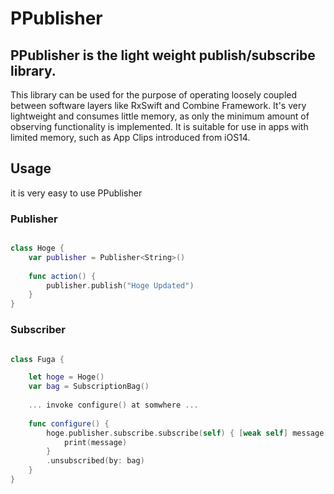 # PPublisher

## PPublisher is the light weight publish/subscribe library.

This library can be used for the purpose of operating loosely coupled between software layers like RxSwift and Combine Framework.
It's very lightweight and consumes little memory, as only the minimum amount of observing functionality is implemented.
It is suitable for use in apps with limited memory, such as App Clips introduced from iOS14.

## Usage

it is very easy to use PPublisher

### Publisher

```swift

class Hoge {
    var publisher = Publisher<String>()
    
    func action() {
        publisher.publish("Hoge Updated")
    }
}

```


### Subscriber

```swift

class Fuga {

    let hoge = Hoge()
    var bag = SubscriptionBag()
    
    ... invoke configure() at somwhere ...
    
    func configure() {
        hoge.publisher.subscribe.subscribe(self) { [weak self] message in
            print(message)
        }
        .unsubscribed(by: bag)
    }
}

```

